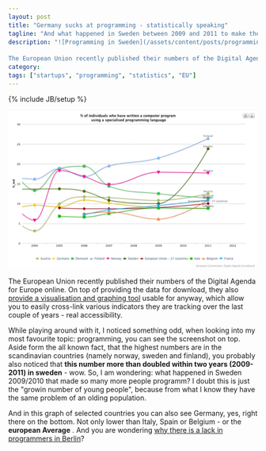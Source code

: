 ```yaml
---
layout: post
title: "Germany sucks at programming - statistically speaking"
tagline: "And what happened in Sweden between 2009 and 2011 to make their relative number double?"
description: "![Programming in Sweden](/assets/content/posts/programming_in_sweeden_screenshot.png)

The European Union recently published their numbers of the Digital Agenda for Europe online. On top of providing the data for download, they also [provide a visualisation and graphing tool](https://ec.europa.eu/digital-agenda/en/graphs) usable for anyway, which allow you to easily cross-link various indicators they are tracking over the last couple of years - real accessibility."
category: 
tags: ["startups", "programming", "statistics", "EU"]
---
```

{% include JB/setup %}

![Programming in Sweden](/assets/content/posts/programming_in_sweeden_screenshot.png)

The European Union recently published their numbers of the Digital Agenda for Europe online. On top of providing the data for download, they also [provide a visualisation and graphing tool](https://ec.europa.eu/digital-agenda/en/graphs) usable for anyway, which allow you to easily cross-link various indicators they are tracking over the last couple of years - real accessibility.

While playing around with it, I noticed something odd, when looking into my most favourite topic: programming, you can see the screenshot on top. Aside form the all known fact, that the highest numbers are in the scandinavian countries (namely norway, sweden and finland), you probably also noticed that **this number more than doubled within two years (2009-2011) in sweden** - wow. So, I am wondering: what happened in Sweden 2009/2010 that made so many more people programm? I doubt this is just the "growin number of young people", because from what I know they have the same problem of an olding population.

And in this graph of selected countries you can also see Germany, yes, right there on the bottom. Not only lower than Italy, Spain or Belgium - or the **european Average** . And you are wondering [why there is a lack in programmers in Berlin](/2012/02/03/two-things-about-the-german-tech-startup-job-market)?
